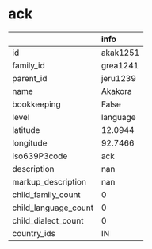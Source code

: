 # ack
|                      | info     |
|:---------------------|:---------|
| id                   | akak1251 |
| family_id            | grea1241 |
| parent_id            | jeru1239 |
| name                 | Akakora  |
| bookkeeping          | False    |
| level                | language |
| latitude             | 12.0944  |
| longitude            | 92.7466  |
| iso639P3code         | ack      |
| description          | nan      |
| markup_description   | nan      |
| child_family_count   | 0        |
| child_language_count | 0        |
| child_dialect_count  | 0        |
| country_ids          | IN       |